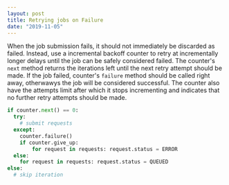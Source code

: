 ```yaml
---
layout: post
title: Retrying jobs on Failure
date: "2019-11-05"
---
```


When the job submission fails, it should not immediately be discarded as failed.
Instead, use a incremental backoff counter to retry at incrementally longer
delays until the job can be safely considered failed.
The counter's `next` method returns the iterations left until the next retry
attempt should be made. If the job failed, counter's `failure` method should
be called right away, otherwawys the job will be considered successful.
The counter also have the attempts limit after which it stops incrementing
and indicates that no further retry attempts should be made.

```python
if counter.next() == 0:
  try:
    # submit requests 
  except:
    counter.failure()
    if counter.give_up:
        for request in requests: request.status = ERROR
  else:
    for request in requests: request.status = QUEUED
else:
  # skip iteration
```
